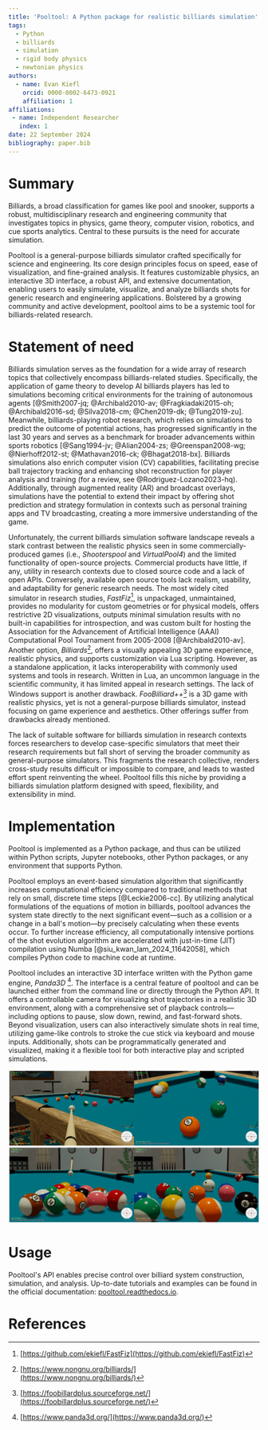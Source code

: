 ```yaml
---
title: 'Pooltool: A Python package for realistic billiards simulation'
tags:
  - Python
  - billiards
  - simulation
  - rigid body physics
  - newtonian physics
authors:
  - name: Evan Kiefl
    orcid: 0000-0002-6473-0921
    affiliation: 1
affiliations:
 - name: Independent Researcher
   index: 1
date: 22 September 2024
bibliography: paper.bib
---
```


# Summary

Billiards, a broad classification for games like pool and snooker, supports a robust, multidisciplinary research and engineering community that investigates topics in physics, game theory, computer vision, robotics, and cue sports analytics. Central to these pursuits is the need for accurate simulation.

Pooltool is a general-purpose billiards simulator crafted specifically for science and engineering. Its core design principles focus on speed, ease of visualization, and fine-grained analysis. It features customizable physics, an interactive 3D interface, a robust API, and extensive documentation, enabling users to easily simulate, visualize, and analyze billiards shots for generic research and engineering applications. Bolstered by a growing community and active development, pooltool aims to be a systemic tool for billiards-related research.

# Statement of need

Billiards simulation serves as the foundation for a wide array of research topics that collectively encompass billiards-related studies. Specifically, the application of game theory to develop AI billiards players has led to simulations becoming critical environments for the training of autonomous agents [@Smith2007-jq; @Archibald2010-av; @Fragkiadaki2015-oh; @Archibald2016-sd; @Silva2018-cm; @Chen2019-dk; @Tung2019-zu]. Meanwhile, billiards-playing robot research, which relies on simulations to predict the outcome of potential actions, has progressed significantly in the last 30 years and serves as a benchmark for broader advancements within sports robotics [@Sang1994-jv; @Alian2004-zs; @Greenspan2008-wg; @Nierhoff2012-st; @Mathavan2016-ck; @Bhagat2018-bx]. Billiards simulations also enrich computer vision (CV) capabilities, facilitating precise ball trajectory tracking and enhancing shot reconstruction for player analysis and training (for a review, see @Rodriguez-Lozano2023-hq). Additionally, through augmented reality (AR) and broadcast overlays, simulations have the potential to extend their impact by offering shot prediction and strategy formulation in contexts such as personal training apps and TV broadcasting, creating a more immersive understanding of the game.

Unfortunately, the current billiards simulation software landscape reveals a stark contrast between the realistic physics seen in some commercially-produced games (i.e., *Shooterspool* and *VirtualPool4*) and the limited functionality of open-source projects. Commercial products have little, if any, utility in research contexts due to closed source code and a lack of open APIs. Conversely, available open source tools lack realism, usability, and adaptability for generic research needs. The most widely cited simulator in research studies, *FastFiz*[^1], is unpackaged, unmaintained, provides no modularity for custom geometries or for physical models, offers restrictive 2D visualizations, outputs minimal simulation results with no built-in capabilities for introspection, and was custom built for hosting the Association for the Advancement of Artificial Intelligence (AAAI) Computational Pool Tournament from 2005-2008 [@Archibald2010-av]. Another option, *Billiards*[^2], offers a visually appealing 3D game experience, realistic physics, and supports customization via Lua scripting. However, as a standalone application, it lacks interoperability with commonly used systems and tools in research. Written in Lua, an uncommon language in the scientific community, it has limited appeal in research settings. The lack of Windows support is another drawback. *FooBilliard++*[^3] is a 3D game with realistic physics, yet is not a general-purpose billiards simulator, instead focusing on game experience and aesthetics. Other offerings suffer from drawbacks already mentioned.

The lack of suitable software for billiards simulation in research contexts forces researchers to develop case-specific simulators that meet their research requirements but fall short of serving the broader community as general-purpose simulators. This fragments the research collective, renders cross-study results difficult or impossible to compare, and leads to wasted effort spent reinventing the wheel. Pooltool fills this niche by providing a billiards simulation platform designed with speed, flexibility, and extensibility in mind.

[^1]: [https://github.com/ekiefl/FastFiz](https://github.com/ekiefl/FastFiz)
[^2]: [https://www.nongnu.org/billiards/](https://www.nongnu.org/billiards/)
[^3]: [https://foobillardplus.sourceforge.net/](https://foobillardplus.sourceforge.net/)

# Implementation

Pooltool is implemented as a Python package, and thus can be utilized within Python scripts, Jupyter notebooks, other Python packages, or any environment that supports Python.

Pooltool employs an event-based simulation algorithm that significantly increases computational efficiency compared to traditional methods that rely on small, discrete time steps [@Leckie2006-cc]. By utilizing analytical formulations of the equations of motion in billiards, pooltool advances the system state directly to the next significant event—such as a collision or a change in a ball's motion—by precisely calculating when these events occur. To further increase efficiency, all computationally intensive portions of the shot evolution algorithm are accelerated with just-in-time (JIT) compilation using Numba [@siu_kwan_lam_2024_11642058], which compiles Python code to machine code at runtime.

Pooltool includes an interactive 3D interface written with the Python game engine, *Panda3D* [^4]. The interface is a central feature of pooltool and can be launched either from the command line or directly through the Python API. It offers a controllable camera for visualizing shot trajectories in a realistic 3D environment, along with a comprehensive set of playback controls—including options to pause, slow down, rewind, and fast-forward shots. Beyond visualization, users can also interactively simulate shots in real time, utilizing game-like controls to stroke the cue stick via keyboard and mouse inputs. Additionally, shots can be programmatically generated and visualized, making it a flexible tool for both interactive play and scripted simulations.

[^4]: [https://www.panda3d.org/](https://www.panda3d.org/)

![Screenshots from the interactive interface.](interface.png)

# Usage

Pooltool's API enables precise control over billiard system construction, simulation, and analysis. Up-to-date tutorials and examples can be found in the official documentation: [pooltool.readthedocs.io](https://pooltool.readthedocs.io/en/latest/).

# References
